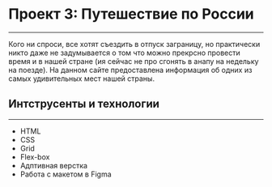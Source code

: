 # Проект 3: Путешествие по России

------

Кого ни спроси, все хотят съездить в отпуск заграницу, но практически никто даже не задумывается о том что можно прекрсно провести время и в нашей стране (ия сейчас не про сгонять в анапу на недельку на поезде). На данном сайте предоставлена информация об одних из самых удивительных мест нашей страны.

## Интструсенты и технологии
------
- HTML
- CSS
- Grid
- Flex-box
- Адптивная верстка
- Работа с макетом в Figma
